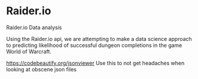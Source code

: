 # Raider.io
Raider.io Data analysis

Using the Raider.io api, we are attempting to make a data science approach to predicting likelihood of successful dungeon completions in the game World of Warcraft.


https://codebeautify.org/jsonviewer
Use this to not get headaches when looking at obscene json files
